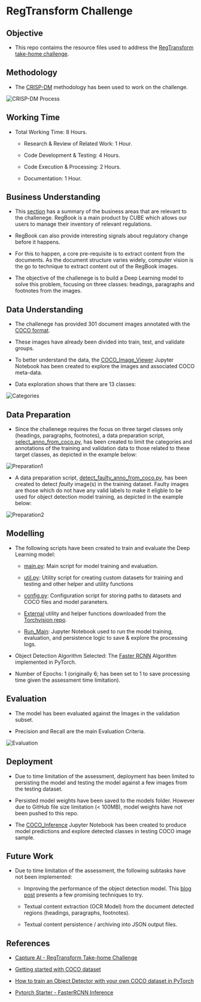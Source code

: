 # RegTransform Challenge


## Objective

* This repo contaims the resource files used to address the [RegTransform take-home challenge](https://chrome-alphabet-530.notion.site/Capture-AI-RegTransform-Take-home-Challenge-71df4f9ff61243c9985db0e990b20a02#941c4129ea87417a820041977645d693).


## Methodology

* The [CRISP-DM](https://www.ibm.com/docs/en/spss-modeler/saas?topic=dm-crisp-help-overview) methodology has been used to work on the challenge.

![CRISP-DM Process](https://www.ibm.com/docs/en/SS3RA7_sub/modeler_crispdm_ddita/clementine/images/crisp_process.jpg)


## Working Time

* Total Working Time: 8 Hours.

    * Research & Review of Related Work: 1 Hour.

    * Code Development & Testing: 4 Hours.

    * Code Execution & Processing: 2 Hours.

    * Documentation: 1 Hour.


## Business Understanding

* This [section](https://chrome-alphabet-530.notion.site/Capture-AI-RegTransform-Take-home-Challenge-71df4f9ff61243c9985db0e990b20a02#f7459fc1af3645bda954906d551da344) has a summary of the business areas that are relevant to the challenege. RegBook is a main product by CUBE which allows our users to manage their inventory of relevant regulations.

* RegBook can also provide interesting signals about regulatory change before it happens. 

* For this to happen, a core pre-requisite is to extract content from the documents. As the document structure varies widely, computer vision is the go to technique to extract content out of the RegBook images. 

* The objective of the challenege is to build a Deep Learning model to solve this problem, focusing on three classes: headings, paragraphs and footnotes from the images.


## Data Understanding

* The challenege has provided 301 document images annotated with the [COCO format](https://towardsdatascience.com/getting-started-with-coco-dataset-82def99fa0b8). 

* These images have already been divided into train, test, and validate groups.

* To better understand the data, the [COCO_Image_Viewer](https://github.com/anammari/regtransform_challenge/blob/main/exlploration/COCO_Image_Viewer.ipynb) Jupyter Notebook has been created to explore the images and associated COCO meta-data.

* Data exploration shows that there are 13 classes:

![Categories](./img/Categories.PNG)


## Data Preparation

* Since the challenege requires the focus on three target classes only (headings, paragraphs, footnotes), a data preparation script, [select_anno_from_coco.py](https://github.com/anammari/regtransform_challenge/blob/main/preparation/select_anno_from_coco.py), has been created to limit the categories and annotations of the training and validation data to those related to these target classes, as depicted in the example below:

![Preparation1](./img/Preparation1.PNG)

* A data preparation script, [detect_faulty_anno_from_coco.py](https://github.com/anammari/regtransform_challenge/blob/main/preparation/detect_faulty_anno_from_coco.py), has been created to detect *faulty* image(s) in the training dataset. Faulty images are those which do not have any valid labels to make it eligble to be used for object detection model training, as depicted in the example below:

![Preparation2](./img/Preparation2.PNG)

## Modelling

* The following scripts have been created to train and evaluate the Deep Learning model:

    * [main.py](https://github.com/anammari/regtransform_challenge/blob/main/modelling/main.py): Main script for model training and evaluation.

    * [util.py](https://github.com/anammari/regtransform_challenge/blob/main/modelling/util.py): Utility script for creating custom datasets for training and testing and other helper and utility functions

    * [config.py](https://github.com/anammari/regtransform_challenge/blob/main/modelling/config.py): Configuration script for storing paths to datasets and COCO files and model paraneters.

    * [External](https://github.com/anammari/regtransform_challenge/tree/main/external) utility and helper functions downloaded from the [Torchvision repo](https://github.com/pytorch/vision/tree/main/references/detection).

    * [Run_Main](https://github.com/anammari/regtransform_challenge/blob/main/modelling/Run_Main.ipynb): Jupyter Notebook used to run the model training, evaluation, and persistence logic to save & explore the processing logs.

* Object Detection Algorithm Selected: The [Faster RCNN](https://blog.francium.tech/object-detection-with-faster-rcnn-bc2e4295bf49) Algorithm implemented in PyTorch.

* Number of Epochs: 1 (originally 6; has been set to 1 to save processing time given the assessment time limitation).

## Evaluation

* The model has been evaluated against the Images in the validation subset. 

* Precision and Recall are the main Evaluation Criteria. 

![Evaluation](./img/Evaluation.PNG)

## Deployment

* Due to time limitation of the assessment, deployment has been limited to persisting the model and testing the model against a few images from the testing dataset.

* Persisted model weights have been saved to the models folder. However due to GitHub file size limitation (< 100MB), model weights have not been pushed to this repo.

* The [COCO_Inference](https://github.com/anammari/regtransform_challenge/blob/main/exlploration/COCO_Inference.ipynb) Jupyter Notebook has been created to produce model predictions and explore detected classes in testing COCO image sample. 

## Future Work

* Due to time limitation of the assessment, the following subtasks have not been implemented:

    * Improving the performance of the object detection model. This [blog post](https://blog.francium.tech/improve-the-performance-of-your-object-detection-model-af6a20319f56) presents a few promising techniques to try.

    * Textual content extraction (OCR Model) from the document detected regions (headings, paragraphs, footnotes).

    * Textual content persistence / archiving into JSON output files.

## References

* [Capture AI - RegTransform Take-home Challenge](https://chrome-alphabet-530.notion.site/Capture-AI-RegTransform-Take-home-Challenge-71df4f9ff61243c9985db0e990b20a02#f7459fc1af3645bda954906d551da344)

* [Getting started with COCO dataset](https://towardsdatascience.com/getting-started-with-coco-dataset-82def99fa0b8)

* [How to train an Object Detector with your own COCO dataset in PyTorch](https://medium.com/fullstackai/how-to-train-an-object-detector-with-your-own-coco-dataset-in-pytorch-319e7090da5)

* [Pytorch Starter - FasterRCNN Inference](https://www.kaggle.com/code/pestipeti/pytorch-starter-fasterrcnn-inference/notebook)